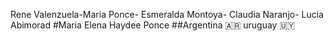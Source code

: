 Rene Valenzuela-Maria Ponce- Esmeralda Montoya- Claudia Naranjo- Lucia Abimorad
#Maria Elena Haydee Ponce
##Argentina :argentina:
uruguay :uruguay: 
